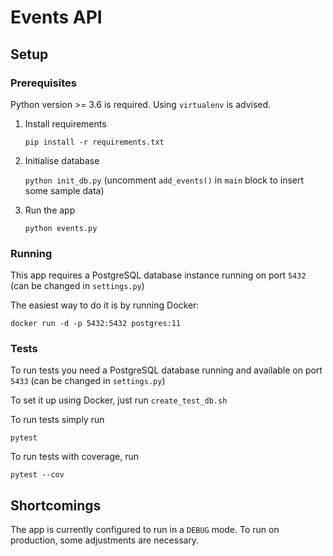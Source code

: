# Events API

## Setup

### Prerequisites

Python version >= 3.6 is required. Using `virtualenv` is advised.

1. Install requirements

   `pip install -r requirements.txt`

2. Initialise database

   `python init_db.py` (uncomment `add_events()` in `main` block to insert some sample data)

3. Run the app

   `python events.py`

### Running

This app requires a PostgreSQL database instance running on port `5432` (can be changed in `settings.py`)

The easiest way to do it is by running Docker:

`docker run -d -p 5432:5432 postgres:11`

### Tests

To run tests you need a PostgreSQL database running and available on port `5433` (can be changed in `settings.py`)

To set it up using Docker, just run `create_test_db.sh`

To run tests simply run

`pytest`

To run tests with coverage, run

`pytest --cov`

## Shortcomings

The app is currently configured to run in a `DEBUG` mode. To run on production, some adjustments are necessary.
